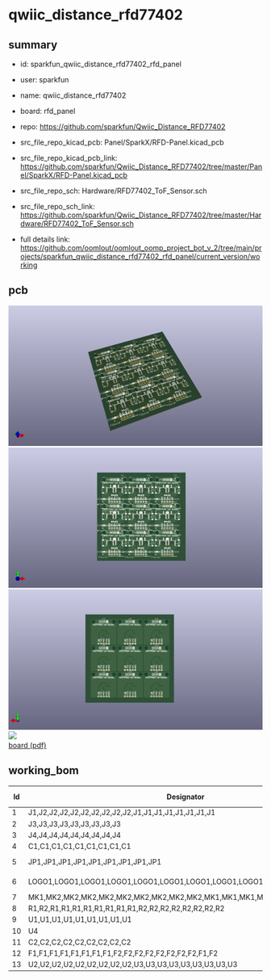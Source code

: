 # qwiic_distance_rfd77402
 
## summary 
* id: sparkfun_qwiic_distance_rfd77402_rfd_panel
* user: sparkfun
* name: qwiic_distance_rfd77402
* board: rfd_panel
* repo: https://github.com/sparkfun/Qwiic_Distance_RFD77402
* src_file_repo_kicad_pcb: Panel/SparkX/RFD-Panel.kicad_pcb
* src_file_repo_kicad_pcb_link: https://github.com/sparkfun/Qwiic_Distance_RFD77402/tree/master/Panel/SparkX/RFD-Panel.kicad_pcb


* src_file_repo_sch: Hardware/RFD77402_ToF_Sensor.sch
* src_file_repo_sch_link: https://github.com/sparkfun/Qwiic_Distance_RFD77402/tree/master/Hardware/RFD77402_ToF_Sensor.sch
* full details link: https://github.com/oomlout/oomlout_oomp_project_bot_v_2/tree/main/projects/sparkfun_qwiic_distance_rfd77402_rfd_panel/current_version/working  



## pcb  
![](working_3d_600.png) 
![](working_3d_front_600.png)  
![](working_3d_back_600.png)  
![](working_600.png)  
[board (pdf)](working.pdf)  

## working_bom
| Id | Designator | Footprint | Quantity | Designation | Supplier and ref |  | None | 
| --- | --- | --- | --- | --- | --- | --- | --- | 
| 1 | J1,J2,J2,J2,J2,J2,J2,J2,J2,J2,J1,J1,J1,J1,J1,J1,J1,J1 | 1X04_1MM_RA | 18 | Qwiic_Connector |  |  | [''] | 
| 2 | J3,J3,J3,J3,J3,J3,J3,J3,J3 | 1X01_NO_SILK | 9 | CONN_01X01 |  |  | [''] | 
| 3 | J4,J4,J4,J4,J4,J4,J4,J4,J4 | 1X04_NO_SILK | 9 | I2C_Standard_PTH_Connector |  |  | [''] | 
| 4 | C1,C1,C1,C1,C1,C1,C1,C1,C1 | 0603 | 9 | 0.1uF |  |  | [''] | 
| 5 | JP1,JP1,JP1,JP1,JP1,JP1,JP1,JP1,JP1 | SMT-JUMPER_3_2-NC_PASTE_SILK | 9 | JUMPER-SMT_3_2-NC_PASTE_SILK |  |  | [''] | 
| 6 | LOGO1,LOGO1,LOGO1,LOGO1,LOGO1,LOGO1,LOGO1,LOGO1,LOGO1 | OSHW-LOGO-MINI | 9 | SPARKFUN-AESTHETICS_OSHW-LOGOS |  |  | [''] | 
| 7 | MK1,MK2,MK2,MK2,MK2,MK2,MK2,MK2,MK2,MK2,MK1,MK1,MK1,MK1,MK1,MK1,MK1,MK1 | STAND-OFF | 18 | Mounting_Hole |  |  | [''] | 
| 8 | R1,R2,R1,R1,R1,R1,R1,R1,R1,R1,R2,R2,R2,R2,R2,R2,R2,R2 | 0603 | 18 | 4.7k |  |  | [''] | 
| 9 | U1,U1,U1,U1,U1,U1,U1,U1,U1 | RFD77402 | 9 | RFD77402 |  |  | [''] | 
| 10 | U4 | CREATIVE_COMMONS | 1 | CC_LICENSE |  |  | [''] | 
| 11 | C2,C2,C2,C2,C2,C2,C2,C2,C2 | 0603 | 9 | 4.7uF |  |  | [''] | 
| 12 | F1,F1,F1,F1,F1,F1,F1,F1,F2,F2,F2,F2,F2,F2,F2,F2,F1,F2 | FIDUCIAL-1X2 | 18 | Fiducial |  |  | [''] | 
| 13 | U2,U2,U2,U2,U2,U2,U2,U2,U2,U3,U3,U3,U3,U3,U3,U3,U3,U3 | SPARKX-MEDIUM | 18 | SPARKX-LOGO4 |  |  | [''] | 




